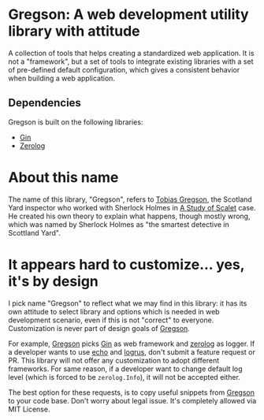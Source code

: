 # Gregson: A web development utility library with attitude

A collection of tools that helps creating a standardized web application.
It is not a "framework", but a set of tools to integrate existing
libraries with a set of pre-defined default configuration, which gives
a consistent behavior when building a web application.

## Dependencies

Gregson is built on the following libraries:

- [Gin](https://github.com/gin-gonic/gin)
- [Zerolog](https://github.com/rs/zerolog)

# About this name

The name of this library, "Gregson", refers to
[Tobias Gregson](https://www.arthur-conan-doyle.com/index.php/Tobias_Gregson),
the Scotland Yard inspector who worked with Sherlock Holmes in
[A Study of Scalet](https://www.arthur-conan-doyle.com/index.php?title=A_Study_in_Scarlet)
case.  He created his own theory to explain what happens, though
mostly wrong, which was named by Sherlock Holmes as "the smartest
detective in Scottland Yard".

# It appears hard to customize... yes, it's by design

I pick name "Gregson" to reflect what we may find in this library: it
has its own attitude to select library and options which is needed in web
development scenario, even if this is not "correct" to everyone.
Customization is never part of design goals of
[Gregson](https://github.com/fuzhouch/gregson).

For example, [Gregson](https://github.com/fuzhouch/gregson) picks
[Gin](https://github.com/gin-gonic/gin) as web
framework and [zerolog](https://github.com/rs/zerolog) as logger.
If a developer wants to use [echo](https://github.com/labstack/echo)
and [logrus](https://github.com/sirupsen/logrus), don't submit a feature
request or PR. This library will not offer any customization to adopt
different frameworks. For same reason, if a developer want to change
default log level (which is forced to be ``zerolog.Info``), it will not
be accepted either.

The best option for these requests, is to copy useful snippets
from [Gregson](https://github.com/fuzhouch/gregson) to your code base.
Don't worry about legal issue. It's completely allowed via MIT License.
